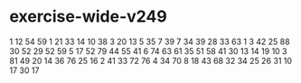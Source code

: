 # exercise-wide-v249
1
12
54
59
1
21
33
14
10
38
3
20
13
5
35
7
39
7
34
39
28
33
63
1
3
42
25
88
30
52
29
52
59
5
17
52
79
44
55
41
6
74
63
61
35
51
58
41
30
13
14
19
10
3
81
49
20
14
36
76
25
16
2
41
33
72
76
4
34
70
8
18
43
68
32
34
25
26
31
10
17
30
17
